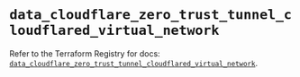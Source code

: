# `data_cloudflare_zero_trust_tunnel_cloudflared_virtual_network`

Refer to the Terraform Registry for docs: [`data_cloudflare_zero_trust_tunnel_cloudflared_virtual_network`](https://registry.terraform.io/providers/cloudflare/cloudflare/5.11.0/docs/data-sources/zero_trust_tunnel_cloudflared_virtual_network).
